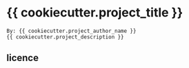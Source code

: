 # {{ cookiecutter.project_title }} 
	By: {{ cookiecutter.project_author_name }}
	{{ cookiecutter.project_description }}

## licence